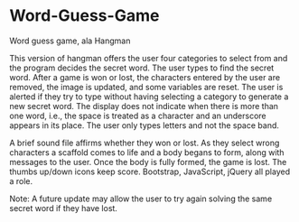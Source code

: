 # Word-Guess-Game
Word guess game, ala Hangman

This version of hangman offers the user four categories to select from and the program decides the secret word. The user types to find the secret word. After a game is won or lost, the characters entered by the user are removed, the image is updated, and some variables are reset. The user is alerted if they try to type without having selecting a category to generate a new secret word. The display does not indicate when there is more than one word, i.e., the space is treated as a character and an underscore appears in its place. The user only types letters and not the space band.

A brief sound file affirms whether they won or lost. As they select wrong characters a scaffold comes to life and a body begans to form, along with messages to the user. Once the body is fully formed, the game is lost. The thumbs up/down icons keep score. Bootstrap, JavaScript, jQuery all played a role. 

Note: A future update may allow the user to try again solving the same secret word if they have lost.
